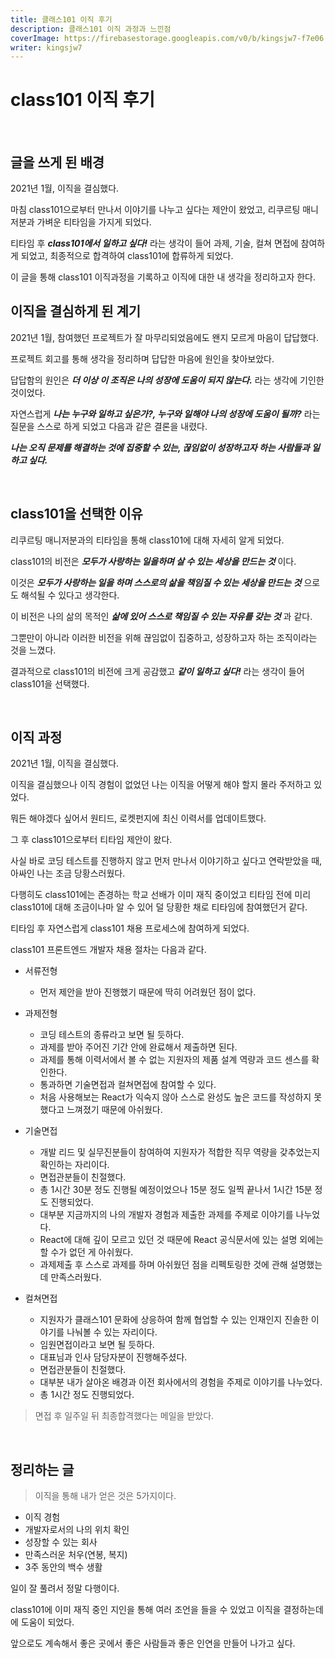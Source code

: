 ```yaml
---
title: 클래스101 이직 후기
description: 클래스101 이직 과정과 느낀점
coverImage: https://firebasestorage.googleapis.com/v0/b/kingsjw7-f7e06.appspot.com/o/images%2Fclass101-logo.jpeg?alt=media&token=5ac85787-a68b-4f9f-a870-78468b5c6b8a
writer: kingsjw7
---
```


# class101 이직 후기

<br>

## 글을 쓰게 된 배경

2021년 1월, 이직을 결심했다.

마침 class101으로부터 만나서 이야기를 나누고 싶다는 제안이 왔었고, 리쿠르팅 매니저분과 가벼운 티타임을 가지게 되었다.

티타임 후 **_class101에서 일하고 싶다!_** 라는 생각이 들어 과제, 기술, 컬쳐 면접에 참여하게 되었고, 최종적으로 합격하여 class101에 합류하게 되었다.

이 글을 통해 class101 이직과정을 기록하고 이직에 대한 내 생각을 정리하고자 한다.

## 이직을 결심하게 된 계기
2021년 1월, 참여했던 프로젝트가 잘 마무리되었음에도 왠지 모르게 마음이 답답했다.

프로젝트 회고를 통해 생각을 정리하며 답답한 마음에 원인을 찾아보았다.

답답함의 원인은 **_더 이상 이 조직은 나의 성장에 도움이 되지 않는다._** 라는 생각에 기인한 것이었다.

자연스럽게 **_나는 누구와 일하고 싶은가?, 누구와 일해야 나의 성장에 도움이 될까?_** 라는 질문을 스스로 하게 되었고 다음과 같은 결론을 내렸다.

**_나는 오직 문제를 해결하는 것에 집중할 수 있는, 끊임없이 성장하고자 하는 사람들과 일하고 싶다._**

<br>

## class101을 선택한 이유
리쿠르팅 매니저분과의 티타임을 통해 class101에 대해 자세히 알게 되었다.

class101의 비전은 **_모두가 사랑하는 일을하며 살 수 있는 세상을 만드는 것_** 이다.

이것은 **_모두가 사랑하는 일을 하며 스스로의 삶을 책임질 수 있는 세상을 만드는 것_** 으로도 해석될 수 있다고 생각한다.

이 비전은 나의 삶의 목적인 **_삶에 있어 스스로 책임질 수 있는 자유를 갖는 것_** 과 같다.

그뿐만이 아니라 이러한 비전을 위해 끊임없이 집중하고, 성장하고자 하는 조직이라는 것을 느꼈다.

결과적으로 class101의 비전에 크게 공감했고 **_같이 일하고 싶다!_** 라는 생각이 들어 class101을 선택했다.

<br>

## 이직 과정
2021년 1월, 이직을 결심했다.

이직을 결심했으나 이직 경험이 없었던 나는 이직을 어떻게 해야 할지 몰라 주저하고 있었다.

뭐든 해야겠다 싶어서 원티드, 로켓펀지에 최신 이력서를 업데이트했다.

그 후 class101으로부터 티타임 제안이 왔다.

사실 바로 코딩 테스트를 진행하지 않고 먼저 만나서 이야기하고 싶다고 연락받았을 때, 아싸인 나는 조금 당황스러웠다.

다행히도 class101에는 존경하는 학교 선배가 이미 재직 중이었고 티타임 전에 미리 class101에 대해 조금이나마 알 수 있어 덜 당황한 채로 티타임에 참여했던거 같다.

티타임 후 자연스럽게 class101 채용 프로세스에 참여하게 되었다.

class101 프론트엔드 개발자 채용 절차는 다음과 같다.

- 서류전형
  - 먼저 제안을 받아 진행했기 때문에 딱히 어려웠던 점이 없다.

- 과제전형
  - 코딩 테스트의 종류라고 보면 될 듯하다.
  - 과제를 받아 주어진 기간 안에 완료해서 제출하면 된다.
  - 과제를 통해 이력서에서 볼 수 없는 지원자의 제품 설계 역량과 코드 센스를 확인한다.
  - 통과하면 기술면접과 컬쳐면접에 참여할 수 있다. 
  - 처음 사용해보는 React가 익숙지 않아 스스로 완성도 높은 코드를 작성하지 못했다고 느껴졌기 때문에 아쉬웠다.

- 기술면접
  - 개발 리드 및 실무진분들이 참여하여 지원자가 적합한 직무 역량을 갖추었는지 확인하는 자리이다.
  - 면접관분들이 친절했다.
  - 총 1시간 30분 정도 진행될 예정이었으나 15분 정도 일찍 끝나서 1시간 15분 정도 진행되었다.
  - 대부분 지금까지의 나의 개발자 경험과 제출한 과제를 주제로 이야기를 나누었다.
  - React에 대해 깊이 모르고 있던 것 때문에 React 공식문서에 있는 설명 외에는 할 수가 없던 게 아쉬웠다.
  - 과제제출 후 스스로 과제를 하며 아쉬웠던 점을 리펙토링한 것에 관해 설명했는데 만족스러웠다.

- 컬쳐면접
  - 지원자가 클래스101 문화에 상응하여 함께 협업할 수 있는 인재인지 진솔한 이야기를 나눠볼 수 있는 자리이다.
  - 임원면접이라고 보면 될 듯하다.
  - 대표님과 인사 담당자분이 진행해주셨다.
  - 면접관분들이 친절했다.
  - 대부분 내가 살아온 배경과 이전 회사에서의 경험을 주제로 이야기를 나누었다.
  - 총 1시간 정도 진행되었다.

> 면접 후 일주일 뒤 최종합격했다는 메일을 받았다.

<br>

## 정리하는 글
> 이직을 통해 내가 얻은 것은 5가지이다.

- 이직 경험
- 개발자로서의 나의 위치 확인
- 성장할 수 있는 회사
- 만족스러운 처우(연봉, 복지)
- 3주 동안의 백수 생활

일이 잘 풀려서 정말 다행이다.

class101에 이미 재직 중인 지인을 통해 여러 조언을 들을 수 있었고 이직을 결정하는데에 도움이 되었다.

앞으로도 계속해서 좋은 곳에서 좋은 사람들과 좋은 인연을 만들어 나가고 싶다.



